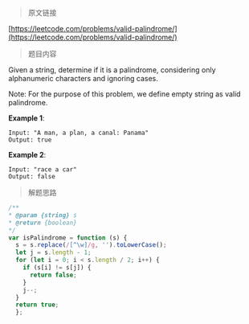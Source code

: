 > 原文链接

[https://leetcode.com/problems/valid-palindrome/](https://leetcode.com/problems/valid-palindrome/)
> 题目内容

Given a string, determine if it is a palindrome, considering only alphanumeric characters and ignoring cases.

Note: For the purpose of this problem, we define empty string as valid palindrome.

**Example 1**:
```
Input: "A man, a plan, a canal: Panama"
Output: true
```
**Example 2**:
```
Input: "race a car"
Output: false
```

> 解题思路

```js
/**
* @param {string} s
* @return {boolean}
*/
var isPalindrome = function (s) {
  s = s.replace(/[^\w]/g, '').toLowerCase();
  let j = s.length - 1;
  for (let i = 0; i < s.length / 2; i++) {
    if (s[i] != s[j]) {
      return false;
    }
    j--;
  }
  return true;
  };
```